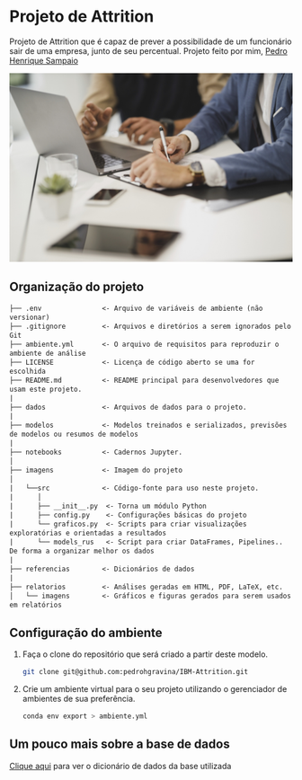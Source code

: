 # Projeto de Attrition

Projeto de Attrition que é capaz de prever a possibilidade de um funcionário sair de uma empresa, junto de seu percentual. Projeto feito por mim, [Pedro Henrique Sampaio](https://github.com/pedrohgravina/IBM-Attrition?tab=readme-ov-file)

![imagem](imagens/imagem.jpg)

## Organização do projeto

```
├── .env               <- Arquivo de variáveis de ambiente (não versionar)
├── .gitignore         <- Arquivos e diretórios a serem ignorados pelo Git
├── ambiente.yml       <- O arquivo de requisitos para reproduzir o ambiente de análise
├── LICENSE            <- Licença de código aberto se uma for escolhida
├── README.md          <- README principal para desenvolvedores que usam este projeto.
|
├── dados              <- Arquivos de dados para o projeto.
|
├── modelos            <- Modelos treinados e serializados, previsões de modelos ou resumos de modelos
|
├── notebooks          <- Cadernos Jupyter.
│
├── imagens            <- Imagem do projeto                       
│
|   └──src             <- Código-fonte para uso neste projeto.
|      │
|      ├── __init__.py  <- Torna um módulo Python
|      ├── config.py    <- Configurações básicas do projeto
|      └── graficos.py  <- Scripts para criar visualizações exploratórias e orientadas a resultados
|      └── models_rus   <- Script para criar DataFrames, Pipelines.. De forma a organizar melhor os dados
| 
├── referencias        <- Dicionários de dados
|
├── relatorios         <- Análises geradas em HTML, PDF, LaTeX, etc.
│   └── imagens        <- Gráficos e figuras gerados para serem usados em relatórios
```

## Configuração do ambiente

1. Faça o clone do repositório que será criado a partir deste modelo.

    ```bash
    git clone git@github.com:pedrohgravina/IBM-Attrition.git
    ```

2. Crie um ambiente virtual para o seu projeto utilizando o gerenciador de ambientes de sua preferência.

      ```bash
      conda env export > ambiente.yml
      ```
      
## Um pouco mais sobre a base de dados

[Clique aqui](referencias/02_dicionario_de_dados.md) para ver o dicionário de dados da base utilizada